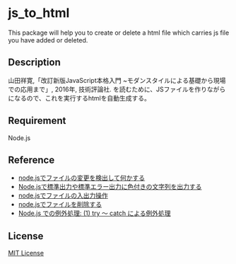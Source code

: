 # js_to_html

This package will help you to create or delete a html file which carries js file you have added or deleted.

## Description

山田祥寛,「改訂新版JavaScript本格入門 ~モダンスタイルによる基礎から現場での応用まで」, 2016年, 技術評論社. を読むために、JSファイルを作りながらになるので、これを実行するhtmlを自動生成する。

## Requirement

Node.js

## Reference

* [node.jsでファイルの変更を検出して何かする](https://qiita.com/zaburo/items/0280807fe5e59026e41b)
* [Node.jsで標準出力や標準エラー出力に色付きの文字列を出力する](http://info-i.net/console-log-color)
* [node.jsでファイルの入出力操作](https://qiita.com/shirokuman/items/509b159bf4b8dd1c41ef)
* [node.jsでファイルを削除する](https://www.gesource.jp/weblog/?p=8216)
* [Node.js での例外処理: (1) try ～ catch による例外処理](https://maku77.github.io/nodejs/exception/try-and-catch.html)

## License

[MIT License](./LICENSE)
